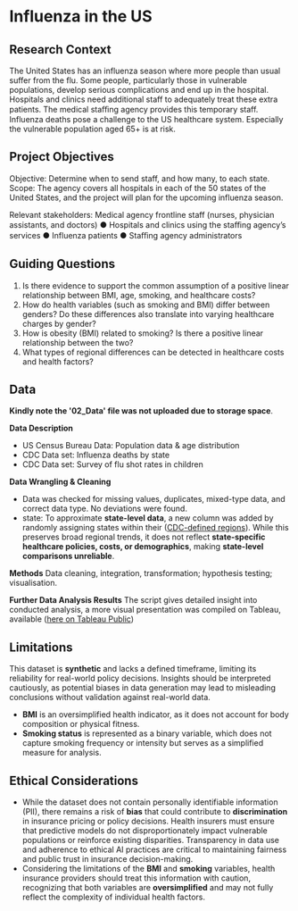 # Influenza in the US 

## Research Context
The United States has an influenza season where more people than usual
suffer from the flu. Some people, particularly those in vulnerable populations, develop serious
complications and end up in the hospital. Hospitals and clinics need additional staff to
adequately treat these extra patients. The medical staﬃng agency provides this temporary
staff. Influenza deaths pose a challenge to the US healthcare system. Especially the vulnerable population aged 65+ is at risk.

## Project Objectives 
Objective: Determine when to send staff, and how many, to each state.
Scope: The agency covers all hospitals in each of the 50 states of the United States, and
the project will plan for the upcoming influenza season.

Relevant stakeholders: Medical agency frontline staff (nurses, physician assistants, and doctors)
● Hospitals and clinics using the staﬃng agency’s services
● Influenza patients
● Staﬃng agency administrators

## Guiding Questions
1.	Is there evidence to support the common assumption of a positive linear relationship between BMI, age, smoking, and healthcare costs?
2.	How do health variables (such as smoking and BMI) differ between genders? Do these differences also translate into varying healthcare charges by gender?
3.	How is obesity (BMI) related to smoking? Is there a positive linear relationship between the two?
4.	What types of regional differences can be detected in healthcare costs and health factors?

## Data 
**Kindly note the '02_Data' file was not uploaded due to storage space**.  

**Data Description**
- US Census Bureau Data: Population data & age distribution
- CDC Data set: Influenza deaths by state
- CDC Data set: Survey of flu shot rates in
children

**Data Wrangling & Cleaning** 
-	Data was checked for missing values, duplicates, mixed-type data, and correct data type. No deviations were found. 
- state: To approximate **state-level data**, a new column was added by randomly assigning states within their ([CDC-defined regions](https://www2.census.gov/geo/pdfs/maps-data/maps/reference/us_regdiv.pdf)). While this preserves broad regional trends, it does not reflect **state-specific healthcare policies, costs, or demographics**, making **state-level comparisons unreliable**.

**Methods** 
Data cleaning, integration,
transformation; hypothesis testing; visualisation. 

**Further Data Analysis Results** 
The script gives detailed insight into conducted analysis, a more visual presentation was compiled on Tableau, available ([here on Tableau Public](https://public.tableau.com/views/Dashboard_US_Healthcharges_DA77/USHealthcareCharges?:language=en-GB&:sid=&:redirect=auth&:display_count=n&:origin=viz_share_link))

## Limitations  
This dataset is **synthetic** and lacks a defined timeframe, limiting its reliability for real-world policy decisions. Insights should be interpreted cautiously, as potential biases in data generation may lead to misleading conclusions without validation against real-world data.  

- **BMI** is an oversimplified health indicator, as it does not account for body composition or physical fitness.  
- **Smoking status** is represented as a binary variable, which does not capture smoking frequency or intensity but serves as a simplified measure for analysis.  

## Ethical Considerations 
- While the dataset does not contain personally identifiable information (PII), there remains a risk of **bias** that could contribute to **discrimination** in insurance pricing or policy decisions. Health insurers must ensure that predictive models do not disproportionately impact vulnerable populations or reinforce existing disparities. Transparency in data use and adherence to ethical AI practices are critical to maintaining fairness and public trust in insurance decision-making.  
- Considering the limitations of the **BMI** and **smoking** variables, health insurance providers should treat this information with caution, recognizing that both variables are **oversimplified** and may not fully reflect the complexity of individual health factors.
